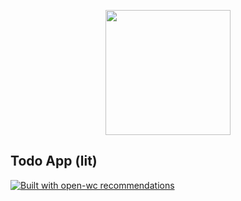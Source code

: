 <p align="center">
  <img width="200" src="https://open-wc.org/hero.png"></img>
</p>

## Todo App (lit)

[![Built with open-wc recommendations](https://img.shields.io/badge/built%20with-open--wc-blue.svg)](https://github.com/open-wc)

